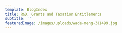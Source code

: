 ```yaml
---
template: BlogIndex
title: R&D, Grants and Taxation Entitlements
subtitle: ''
featuredImage: /images/uploads/wade-meng-381499.jpg
---
```

